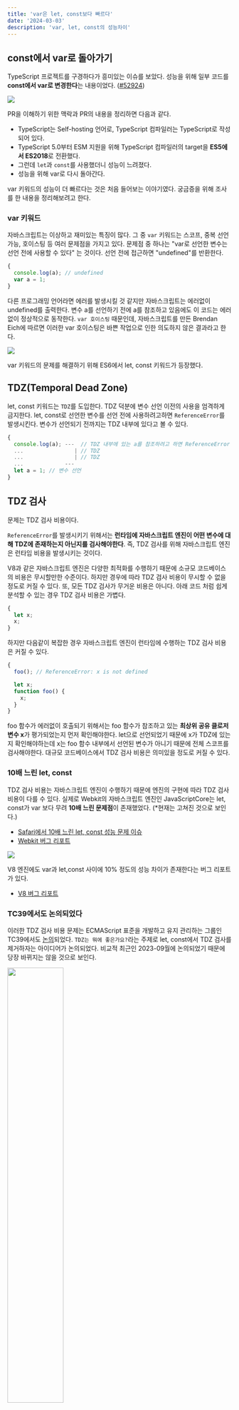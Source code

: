 ```yaml
---
title: 'var은 let, const보다 빠르다'
date: '2024-03-03'
description: 'var, let, const의 성능차이'
---
```


## const에서 var로 돌아가기

TypeScript 프로젝트를 구경하다가 흥미있는 이슈를 보았다. 성능을 위해 일부 코드를 **const에서 var로 변경한다**는 내용이었다. ([#52924](https://github.com/microsoft/TypeScript/issues/52924))

<img src="./javascript4.png"  />

PR을 이해하기 위한 맥락과 PR의 내용을 정리하면 다음과 같다.

- TypeScript는 Self-hosting 언어로, TypeScript 컴파일러는 TypeScript로 작성되어 있다.
- TypeScript 5.0부터 ESM 지원을 위해 TypeScript 컴파일러의 target을 **ES5에서 ES2018**로 전환했다.
- 그런데 `let`과 `const`를 사용했더니 성능이 느려졌다.
- 성능을 위해 var로 다시 돌아간다.

var 키워드의 성능이 더 빠르다는 것은 처음 들어보는 이야기였다. 궁금증을 위해 조사를 한 내용을 정리해보려고 한다.

### var 키워드

자바스크립트는 이상하고 재미있는 특징이 많다. 그 중 `var` 키워드는 스코프, 중복 선언 가능, 호이스팅 등 여러 문제점을 가지고 있다. 문제점 중 하나는 "var로 선언한 변수는 선언 전에 사용할 수 있다" 는 것이다. 선언 전에 접근하면 "undefined"를 반환한다.

```js
{
  console.log(a); // undefined
  var a = 1;
}
```

다른 프로그래밍 언어라면 에러를 발생시킬 것 같지만 자바스크립트는 에러없이 undefined를 출력한다. 변수 a를 선언하기 전에 a를 참조하고 있음에도 이 코드는 에러없이 정상적으로 동작한다. `var 호이스팅` 때문인데, 자바스크립트를 만든 Brendan Eich에 따르면 이러한 var 호이스팅은 바쁜 작업으로 인한 의도하지 않은 결과라고 한다.

<img src="./javascript.png"  />

var 키워드의 문제를 해결하기 위해 ES6에서 let, const 키워드가 등장했다.

## TDZ(Temporal Dead Zone)

let, const 키워드는 `TDZ`를 도입한다. TDZ 덕분에 변수 선언 이전의 사용을 엄격하게 금지한다. let, const로 선언한 변수를 선언 전에 사용하려고하면 `ReferenceError`를 발생시킨다. 변수가 선언되기 전까지는 TDZ 내부에 있다고 볼 수 있다.

```js
{
  console.log(a); ---  // TDZ 내부에 있는 a를 참조하려고 하면 ReferenceError 발생한다
  ...                | // TDZ
  ...                | // TDZ
  ...             ---
  let a = 1; // 변수 선언
}
```

## TDZ 검사

문제는 TDZ 검사 비용이다.

`ReferenceError`를 발생시키기 위해서는 **런타임에 자바스크립트 엔진이 어떤 변수에 대해 TDZ에 존재하는지 아닌지를 검사해야한다**. 즉, TDZ 검사를 위해 자바스크립트 엔진은 런타임 비용을 발생시키는 것이다.

V8과 같은 자바스크립트 엔진은 다양한 최적화를 수행하기 때문에 소규모 코드베이스의 비용은 무시할만한 수준이다. 하지만 경우에 따라 TDZ 검사 비용이 무시할 수 없을 정도로 커질 수 있다. 또, 모든 TDZ 검사가 무거운 비용은 아니다. 아래 코드 처럼 쉽게 분석할 수 있는 경우 TDZ 검사 비용은 가볍다.

```js
{
  let x;
  x;
}
```

하지만 다음같이 복잡한 경우 자바스크립트 엔진이 런타임에 수행하는 TDZ 검사 비용은 커질 수 있다.

```js
{
  foo(); // ReferenceError: x is not defined

  let x;
  function foo() {
    x;
  }
}
```

foo 함수가 에러없이 호출되기 위해서는 foo 함수가 참조하고 있는 **최상위 공유 클로저 변수 x**가 평가되었는지 먼저 확인해야한다.
let으로 선언되었기 때문에 x가 TDZ에 있는지 확인해야하는데 x는 foo 함수 내부에서 선언된 변수가 아니기 때문에 전체 스코프를 검사해야한다.
대규모 코드베이스에서 TDZ 검사 비용은 의미있을 정도로 커질 수 있다.

### 10배 느린 let, const

TDZ 검사 비용는 자바스크립트 엔진이 수행하기 때문에 엔진의 구현에 따라 TDZ 검사 비용이 다를 수 있다.
실제로 Webkit의 자바스크립트 엔진인 JavaScriptCore는 let, const가 var 보다 무려 **10배 느린 문제점**이 존재했었다. (\*현재는 고쳐진 것으로 보인다.)

- [Safari에서 10배 느린 let, const 성능 문제 이슈](https://github.com/evanw/esbuild/issues/478)
- [Webkit 버그 리포트](https://bugs.webkit.org/show_bug.cgi?id=199866)

<img src="./javascript2.png"  />

V8 엔진에도 var과 let,const 사이에 10% 정도의 성능 차이가 존재한다는 버그 리포트가 있다.

- [V8 버그 리포트](https://bugs.chromium.org/p/v8/issues/detail?id=13723)

### TC39에서도 논의되었다

이러한 TDZ 검사 비용 문제는 ECMAScript 표준을 개발하고 유지 관리하는 그룹인 TC39에서도 [논의](https://github.com/tc39/notes/blob/main/meetings/2023-09/september-27.md#tdz-what-is-it-good-for)되었다. `TDZ는 뭐에 좋은가요?`라는 주제로 let, const에서 TDZ 검사를 제거하자는 아이디어가 논의되었다. 비교적 최근인 2023-09월에 논의되었기 때문에 당장 바뀌지는 않을 것으로 보인다.

<img width="50%" src="https://github.com/sa02045/blog/assets/50866506/37d3b8b4-702f-456a-8969-14364ec3417b">

## var 사용해서 성능 향상하기

TypeScript가 var로 성능을 향상시킨 예시를 보자. 다음은 TypeScript 컴파일러의 소스코드 중 일부이다.

```js
// src/compiler/parser.ts

// const -> var로 전환
// const scanner = createScanner(ScriptTarget.Latest, /*skipTrivia*/ true);
var scanner = createScanner(ScriptTarget.Latest, /*skipTrivia*/ true);

function initializeState() {
  // .....
  // .....
  // .....
  // .....
  scanner.setText(sourceText);
  scanner.setOnError(scanError);
  scanner.setScriptTarget(languageVersion);
  scanner.setLanguageVariant(languageVariant);
}
```

const로 선언된 scanner 변수를 var로 변경한했다. 변수 scanner는 생성 비용이 크기 때문에 매번 새롭게 생성하는 것은 비효율적이다. 그래서 최상위 레벨 스코프에서 한 번만 생성하고 다른 함수들이 공유해서 사용한다.

자바스크립트 엔진은 런타임에 const로 선언된 scanner 변수에 대해 TDZ 검사를 수행해야한다. parser.ts 파일 하나의 전체 라인은 **10,000줄**이 넘는다. 대규모 코드베이스에 존재하는 변수 scanner를 참조하는 함수가 많다면 해당 함수를 호출하거나 참조할때마다 생기는 TDZ 검사 비용은 커질 수 있다.

TypeScript 팀은 const로 선언된 scanner를 var로 변경하여 TDZ 검사 비용을 줄였는데 **실제로 var 키워드로 전환하는 것만으로 최대 10~13% 정도의 성능 향상을 가져왔다고 한다.**

- [#52832](https://github.com/microsoft/TypeScript/pull/52832)

### esbuild

많이 사용하는 번들러인 esbuild도 var 키워드를 사용하여 성능을 향상시킨다. 런타임에 TDZ 검사 비용을 줄이기 위해 esbuild는 번들 과정에서 최상위 레벨에 선언된 let, const로 작성된 코드를 var로 변환한다. 그레서 vite로 생성한 React 프로젝트의 번들 파일을 보면 var 키워드가 많이 사용되어 있다.

<img src="./javascript3.png"  />

## 마무리

그렇다면 프론트엔드 개발자는 성능을 위해 var 사용을 고려해야할까? 대규모 코드베이스에서 var은 let, const 보다 빠르다는 것은 어느정도 사실인 것 같다. 하지만 대부분의 프론트엔드 개발자가 이러한 저수준의 성능 최적화는 신경쓰지도 않고, 신경쓸 필요도 없다는 것이 내 생각이다.

만약 극단적인 성능 최적화를 달성해야한다면 var를 사용하여 TDZ 검사를 회피하고 자바스크립트 엔진의 런타임 비용을 줄이는 것도 하나의 방법이 될 수 있다. **성능과 var이 가진 문제점 사이의 트레이드오프를 고려하여 사용하면 될 것이다.**
